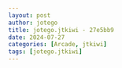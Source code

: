 ```yaml
---
layout: post
author: jotego
title: jotego.jtkiwi - 27e5bb9
date: 2024-07-27
categories: [Arcade, jtkiwi]
tags: [jotego.jtkiwi]
---
```



